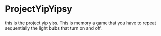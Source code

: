 # ProjectYipYipsy
this is the project yip yips. This is memory a game that you have to repeat sequentially the light bulbs that turn on and off. 

